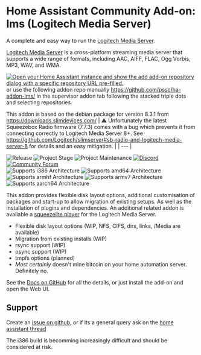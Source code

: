 # Home Assistant Community Add-on: lms (Logitech Media Server)

A complete and easy way to run the [Logitech Media Server][lms].

[Logitech Media Server][lms] is a cross-platform streaming media server that supports a wide range
 of formats, including AAC, AIFF, FLAC, Ogg Vorbis, MP3, WAV, and WMA.

[![Open your Home Assistant instance and show the add add-on repository dialog with a specific repository URL pre-filled.](https://my.home-assistant.io/badges/supervisor_add_addon_repository.svg)](https://my.home-assistant.io/redirect/supervisor_add_addon_repository/?repository_url=https%3A%2F%2Fgithub.com%2Fpssc%2Fha-addon-lms%2F) or use the following addon repo manually https://github.com/pssc/ha-addon-lms/ in the supervisor addon tab following the stacked triple dots and selecting repositories.

This addon is based on the debian package for version 8.3.1 from https://downloads.slimdevices.com/
| :warning: Unfortunately the latest Squeezebox Radio firmware (7.7.3) comes with a bug which prevents it from connecting correctly to Logitech Media Server 8+. See https://github.com/Logitech/slimserver#sb-radio-and-logitech-media-server-8 for details and an easy mitigation. |
| --- |

![Release][release-shield] ![Project Stage][project-stage-shield] ![Project Maintenance][maintenance-shield] [![Discord][discord-shield]][discord] [![Community Forum][forum-shield]][forum]<br>
![Supports i386 Architecture][i386-shield] ![Supports amd64 Architecture][amd64-shield] ![Supports armhf Architecture][armhf-shield] ![Supports armv7 Architecture][armv7-shield] ![Supports aarch64 Architecture][aarch64-shield]

This addon provides flexible disk layout options, additional customisation of packages and start-up to allow migration of existing setups.  As well as the installation of plugins and dependencies.
An additional related addon is available a [squeezelite player](https://github.com/pssc/ha-addon-squeezelite) for the Logitech Media Server.

* Flexible disk layout options (WIP, NFS, CIFS, dirs, links, /Media are available)
* Migration from existing installs (WIP)
* rsync support (WIP)
* osync support (WIP)
* tmpfs options (planned)
* *Most certainly* doesn't mine bitcoin on your home automation server.  Definitely no.

See the [Docs on GitHub](https://github.com/pssc/ha-addon-lms/tree/master/lms/DOCS.md) for all the details, or just install the add-on and open the Web UI.

## Support
Create an [issue on github][issues], or if its a general query ask on the [home assistant thread][forum]

The i386 build is becomming increasingly difficult and should be considered at risk.

[maintenance-shield]: https://img.shields.io/maintenance/yes/2024.svg
[project-stage-shield]: https://img.shields.io/badge/project%20stage-beta-yellow.svg
[release-shield]: https://img.shields.io/badge/version-v8.3.1.61-blue.svg
[forum-shield]: https://img.shields.io/badge/community-forum-brightgreen.svg
[discord-shield]: https://img.shields.io/discord/478094546522079232.svg

[amd64-shield]: https://img.shields.io/badge/amd64-yes-green.svg
[i386-shield]: https://img.shields.io/badge/i386-yes-yellow.svg
[armhf-shield]: https://img.shields.io/badge/armhf-yes-green.svg
[armv7-shield]: https://img.shields.io/badge/armv7-yes-green.svg
[aarch64-shield]: https://img.shields.io/badge/aarch64-yes-green.svg

[lms]: https://forums.slimdevices.com/
[forum]: https://community.home-assistant.io/t/home-assistant-community-addon-logitech-media-server-lms/338137
[issues]: https://github.com/pssc/ha-addon-lms/issues
[discord]: https://discord.me/hassioaddons
